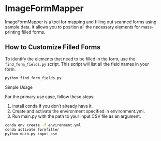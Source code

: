 # ImageFormMapper

ImageFormMapper is a tool for mapping and filling out scanned forms using sample data. It allows you to position all the necessary elements for mass-printing filled forms.

## How to Customize Filled Forms

To identify the elements that need to be filled in the form, use the `find_form_fields.py` script. This script will list all the field names in your form.

```bash
python find_form_fields.py
```

Simple Usage

For the primary use case, follow these steps:

1. Install conda if you don’t already have it.
2. Create and activate the environment specified in environment.yml.
3. Run main.py with the path to your input CSV file as an argument.

```bash
conda env create -f environment.yml
conda activate formfiller
python main.py input_csv
```
